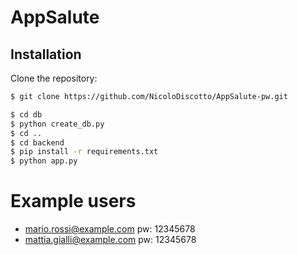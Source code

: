 # AppSalute 

## Installation

Clone the repository:

```sh
$ git clone https://github.com/NicoloDiscotto/AppSalute-pw.git
```

```sh
$ cd db 
$ python create_db.py
$ cd .. 
$ cd backend
$ pip install -r requirements.txt
$ python app.py
```
# Example users
- mario.rossi@example.com     pw: 12345678
- mattia.gialli@example.com     pw: 12345678